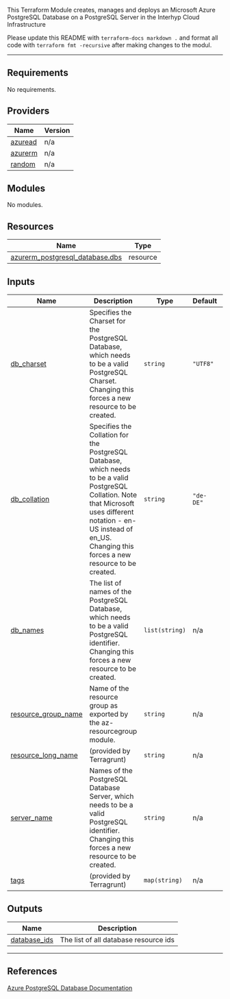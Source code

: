 This Terraform Module creates, manages and deploys an Microsoft Azure PostgreSQL Database on a PostgreSQL Server in the Interhyp Cloud Infrastructure

Please update this README with 
``terraform-docs markdown .``
and format all code with 
``terraform fmt -recursive``
after making changes to the modul.

***
## Requirements

No requirements.

## Providers

| Name | Version |
|------|---------|
| <a name="provider_azuread"></a> [azuread](#provider\_azuread) | n/a |
| <a name="provider_azurerm"></a> [azurerm](#provider\_azurerm) | n/a |
| <a name="provider_random"></a> [random](#provider\_random) | n/a |

## Modules

No modules.

## Resources

| Name | Type |
|------|------|
| [azurerm_postgresql_database.dbs](https://registry.terraform.io/providers/hashicorp/azurerm/latest/docs/resources/postgresql_database) | resource |

## Inputs

| Name | Description | Type | Default | Required |
|------|-------------|------|---------|:--------:|
| <a name="input_db_charset"></a> [db\_charset](#input\_db\_charset) | Specifies the Charset for the PostgreSQL Database, which needs to be a valid PostgreSQL Charset. Changing this forces a new resource to be created. | `string` | `"UTF8"` | no |
| <a name="input_db_collation"></a> [db\_collation](#input\_db\_collation) | Specifies the Collation for the PostgreSQL Database, which needs to be a valid PostgreSQL Collation. Note that Microsoft uses different notation - en-US instead of en\_US. Changing this forces a new resource to be created. | `string` | `"de-DE"` | no |
| <a name="input_db_names"></a> [db\_names](#input\_db\_names) | The list of names of the PostgreSQL Database, which needs to be a valid PostgreSQL identifier. Changing this forces a new resource to be created. | `list(string)` | n/a | yes |
| <a name="input_resource_group_name"></a> [resource\_group\_name](#input\_resource\_group\_name) | Name of the resource group as exported by the az-resourcegroup module. | `string` | n/a | yes |
| <a name="input_resource_long_name"></a> [resource\_long\_name](#input\_resource\_long\_name) | (provided by Terragrunt) | `string` | n/a | yes |
| <a name="input_server_name"></a> [server\_name](#input\_server\_name) | Names of the PostgreSQL Database Server, which needs to be a valid PostgreSQL identifier. Changing this forces a new resource to be created. | `string` | n/a | yes |
| <a name="input_tags"></a> [tags](#input\_tags) | (provided by Terragrunt) | `map(string)` | n/a | yes |

## Outputs

| Name | Description |
|------|-------------|
| <a name="output_database_ids"></a> [database\_ids](#output\_database\_ids) | The list of all database resource ids |

***
## References

[Azure PostgreSQL Database Documentation](https://registry.terraform.io/providers/hashicorp/azurerm/latest/docs/resources/postgresql_database)